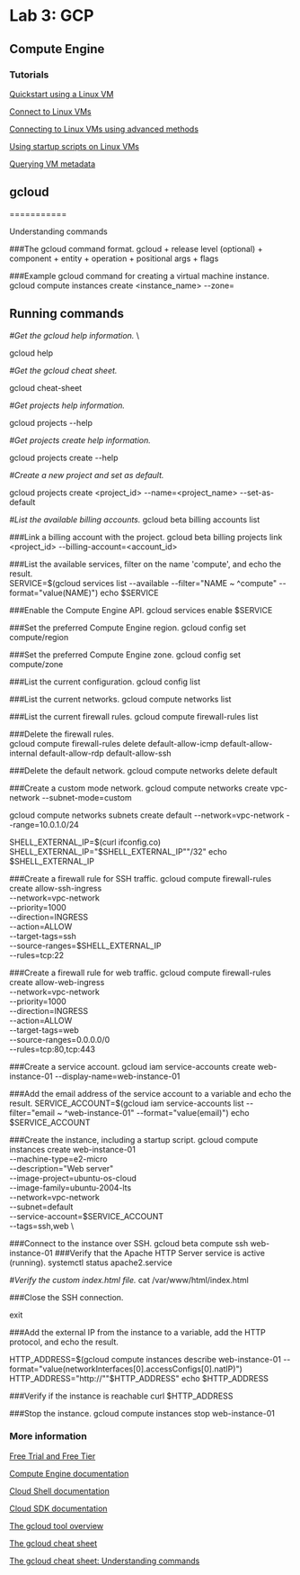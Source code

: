 # Lab 3: GCP

## Compute Engine

### Tutorials
[ Quickstart using a Linux VM](https://cloud.google.com/compute/docs/create-linux-vm-instance)

[Connect to Linux VMs](https://cloud.google.com/compute/docs/instances/connecting-to-instance)

[Connecting to Linux VMs using advanced methods](https://cloud.google.com/compute/docs/instances/connecting-advanced)

[Using startup scripts on Linux VMs](https://cloud.google.com/compute/docs/instances/startup-scripts/linux)

[Querying VM metadata](https://cloud.google.com/compute/docs/metadata/querying-metadata)

## gcloud
===========

 Understanding commands


###The gcloud command format. 
gcloud + release level (optional) + component + entity + operation + positional args + flags

###Example gcloud command for creating a virtual machine instance.
gcloud compute instances create <instance_name> --zone=<zone>

## Running commands
*#Get the gcloud help information.* \\

gcloud help

*#Get the gcloud cheat sheet.*

gcloud cheat-sheet

*#Get projects help information.*

gcloud projects --help

*#Get projects create help information.*

gcloud projects create --help

*#Create a new project and set as default.* 

gcloud projects create <project_id> --name=<project_name> --set-as-default

*#List the available billing accounts.*
gcloud beta billing accounts list

###Link a billing account with the project. 
gcloud beta billing projects link <project_id> --billing-account=<account_id>

###List the available services, filter on the name 'compute', and echo the result.    
SERVICE=$(gcloud services list --available --filter="NAME ~ ^compute" --format="value(NAME)")
echo $SERVICE

###Enable the Compute Engine API. 
gcloud services enable $SERVICE

###Set the preferred Compute Engine region. 
gcloud config set compute/region <region>

###Set the preferred Compute Engine zone. 
gcloud config set compute/zone <zone>

###List the current configuration. 
gcloud config list

###List the current networks.
gcloud compute networks list

###List the current firewall rules.
gcloud compute firewall-rules list

###Delete the firewall rules.  
gcloud compute firewall-rules delete default-allow-icmp default-allow-internal default-allow-rdp default-allow-ssh

###Delete the default network.
gcloud compute networks delete default

###Create a custom mode network. 
gcloud compute networks create vpc-network --subnet-mode=custom

<!-- # Create a default subnet.  --> 
gcloud compute networks subnets create default --network=vpc-network --range=10.0.1.0/24
<!-- # Add the external IP from the Cloud Shell session to a variable, add the CIDR notation, and echo the result. --> 
SHELL_EXTERNAL_IP=$(curl ifconfig.co)
SHELL_EXTERNAL_IP="$SHELL_EXTERNAL_IP""/32"
echo $SHELL_EXTERNAL_IP


###Create a firewall rule for SSH traffic.
gcloud compute firewall-rules create allow-ssh-ingress \
  --network=vpc-network \
  --priority=1000 \
  --direction=INGRESS \
  --action=ALLOW \
  --target-tags=ssh \
  --source-ranges=$SHELL_EXTERNAL_IP \
  --rules=tcp:22

###Create a firewall rule for web traffic. 
gcloud compute firewall-rules create allow-web-ingress \
  --network=vpc-network\
  --priority=1000 \
  --direction=INGRESS \
  --action=ALLOW \
  --target-tags=web \
  --source-ranges=0.0.0.0/0 \
  --rules=tcp:80,tcp:443 

###Create a service account. 
gcloud iam service-accounts create web-instance-01 --display-name=web-instance-01 

###Add the email address of the service account to a variable and echo the result. 
SERVICE_ACCOUNT=$(gcloud iam service-accounts list --filter="email ~ ^web-instance-01" --format="value(email)")
echo $SERVICE_ACCOUNT

###Create the instance, including a startup script.
gcloud compute instances create web-instance-01 \
  --machine-type=e2-micro \
  --description="Web server" \
  --image-project=ubuntu-os-cloud \
  --image-family=ubuntu-2004-lts \
  --network=vpc-network \
  --subnet=default \
  --service-account=$SERVICE_ACCOUNT \
  --tags=ssh,web \
 

###Connect to the instance over SSH. 
gcloud beta compute ssh web-instance-01
###Verify that the Apache HTTP Server service is active (running). 
systemctl status apache2.service

*#Verify the custom index.html file.*
cat /var/www/html/index.html

###Close the SSH connection.

exit

###Add the external IP from the instance to a variable, add the HTTP protocol, and echo the result.

HTTP_ADDRESS=$(gcloud compute instances describe web-instance-01 --format="value(networkInterfaces[0].accessConfigs[0].natIP)")
HTTP_ADDRESS="http://""$HTTP_ADDRESS"
echo $HTTP_ADDRESS

###Verify if the instance is reachable
curl $HTTP_ADDRESS

###Stop the instance.
gcloud compute instances stop web-instance-01

### More information
[Free Trial and Free Tier](https://cloud.google.com/free)

[Compute Engine documentation](https://cloud.google.com/compute/docs)

[Cloud Shell documentation](https://cloud.google.com/shell/docs)

[Cloud SDK documentation](https://cloud.google.com/sdk/docs)

[The gcloud tool overview](https://cloud.google.com/sdk/gcloud)

[The gcloud cheat sheet](https://cloud.google.com/sdk/docs/cheatsheet)

[The gcloud cheat sheet: Understanding commands](https://cloud.google.com/sdk/docs/cheatsheet#understanding_commands)